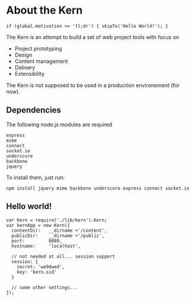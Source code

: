 About the Kern
==============

    if (global.motivation <= 'tl;dr') { skipTo('Hello World!'); }

The Kern is an attempt to build a set of web project tools with focus on

- Project prototyping
- Design
- Content management
- Delivery
- Extensibility

The Kern is not supposed to be used in a production environement (for now).  


Dependencies
------------

The following node.js modules are required

    express  
    mime  
    connect  
    socket.io  
    underscore  
    backbone  
    jquery  

To install them, just run:

    npm install jquery mime backbone underscore express connect socket.io

Hello world!
------------

    var Kern = require('./lib/kern').Kern;
    var kernApp = new Kern({
      contentDir:   __dirname +'/content',
      publicDir:    __dirname +'/public',
      port:         8080,
      hostname:     'localhost',
      
      // not needed at all... session support
      session: {
        secret: 'we9dwed',
        key: 'kern.sid'
      }
      
      // some other settings...
    });
